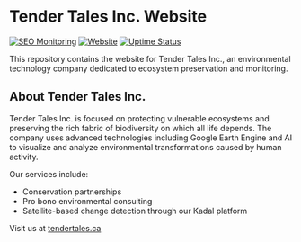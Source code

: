 # Tender Tales Inc. Website

[![SEO Monitoring](https://github.com/tender-tales/platform/actions/workflows/seo-monitor.yml/badge.svg)](https://github.com/tender-tales/platform/actions/workflows/seo-monitor.yml)
[![Website](https://img.shields.io/website?url=https%3A%2F%2Ftendertales.ca)](https://tendertales.ca)
[![Uptime Status](https://img.shields.io/badge/uptime-status-brightgreen)](https://stats.uptimerobot.com/Tnz3MQqhSA)

This repository contains the website for Tender Tales Inc., an environmental technology company dedicated to ecosystem preservation and monitoring.

## About Tender Tales Inc.

Tender Tales Inc. is focused on protecting vulnerable ecosystems and preserving the rich fabric of biodiversity on which all life depends. The company uses advanced technologies including Google Earth Engine and AI to visualize and analyze environmental transformations caused by human activity.

Our services include:
- Conservation partnerships
- Pro bono environmental consulting
- Satellite-based change detection through our Kadal platform

Visit us at [tendertales.ca](https://tendertales.ca)

